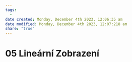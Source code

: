```yaml
---
tags:
  - 
date created: Monday, December 4th 2023, 12:06:35 am
date modified: Monday, December 4th 2023, 12:07:218 am
share: "true"
---
```


# 05 Lineární Zobrazení